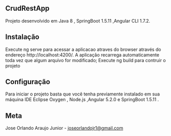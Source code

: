 ## CrudRestApp

Projeto desenvolvido em Java 8 , SpringBoot 1.5.11  ,Angular CLI 1.7.2.

## Instalação
Execute ng serve para acessar a aplicacao atraves do browser através do endereço
http://localhost:4200/. A aplicação recarrega automaticamente toda vez que algum arquivo
for modificado;
Execute ng build para contruir o projeto

## Configuração
Para iniciar o projeto basta que você tenha previamente instalado em sua máquina
IDE Eclipse Oxygen , Node.js ,Angular 5.2.0 e SpringBoot 1.5.11 .
## Meta
Jose Orlando Araujo Junior - joseorlandojr1@gmail.com
